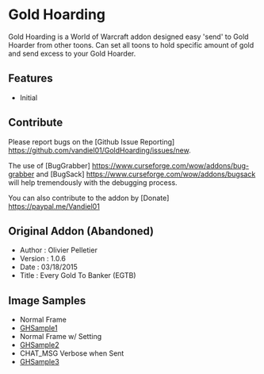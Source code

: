 # Gold Hoarding
Gold Hoarding is a World of Warcraft addon designed easy 'send' to Gold Hoarder from other toons.  Can set all toons to hold specific amount of gold and send excess to your Gold Hoarder.

## Features
- Initial

## Contribute
Please report bugs on the [Github Issue Reporting] https://github.com/vandiel01/GoldHoarding/issues/new.

The use of [BugGrabber] https://www.curseforge.com/wow/addons/bug-grabber and [BugSack] https://www.curseforge.com/wow/addons/bugsack will help tremendously with the debugging process.

You can also contribute to the addon by [Donate] https://paypal.me/Vandiel01

## Original Addon (Abandoned)
* Author    : Olivier Pelletier
* Version	 : 1.0.6
* Date		   : 03/18/2015
* Title	   : Every Gold To Banker (EGTB)

## Image Samples
* Normal Frame
* [GHSample1](https://prnt.sc/va4wht)
* Normal Frame w/ Setting
* [GHSample2](https://prnt.sc/va4toh)
* CHAT_MSG Verbose when Sent
* [GHSample3](https://prnt.sc/va4twt)
